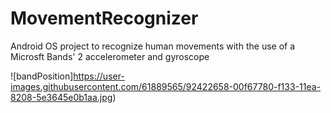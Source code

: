 # MovementRecognizer
Android OS project to recognize human movements with the use of a Microsft Bands' 2 accelerometer and gyroscope

![bandPosition]https://user-images.githubusercontent.com/61889565/92422658-00f67780-f133-11ea-8208-5e3645e0b1aa.jpg)


